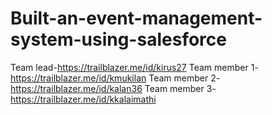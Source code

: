 # Built-an-event-management-system-using-salesforce
Team lead-https://trailblazer.me/id/kirus27
Team member 1-https://trailblazer.me/id/kmukilan
Team member 2-https://trailblazer.me/id/kalan36
Team member 3-https://trailblazer.me/id/kkalaimathi
